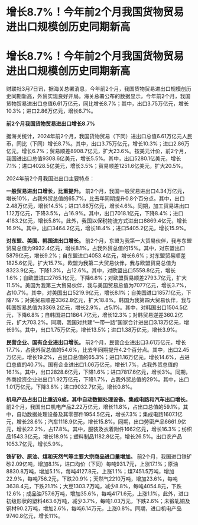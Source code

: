 # 增长8.7%！今年前2个月我国货物贸易进出口规模创历史同期新高

# 增长8.7%！今年前2个月我国货物贸易进出口规模创历史同期新高

财联社3月7日讯，据海关总署消息，今年前2个月，我国货物贸易进出口规模创历史同期新高，外贸实现良好开局。海关总署公布的数据显示，今年前2个月，我国货物贸易进出口总值6.61万亿元，同比增长8.7%；其中，出口3.75万亿元，增长10.3%；进口2.86万亿元，增长6.7%。

**前2个月我国货物贸易进出口增长8.7%**

据海关统计，2024年前2个月，我国货物贸易（下同）进出口总值6.61万亿元人民币，同比（下同）增长8.7%。其中，出口3.75万亿元，增长10.3%；进口2.86万亿元，增长6.7%；贸易顺差8908.7亿元，扩大23.6%。按美元计价，前2个月，我国进出口总值9308.6亿美元，增长5.5%。其中，出口5280.1亿美元，增长7.1%；进口4028.5亿美元，增长3.5%；贸易顺差1251.6亿美元，扩大20.5%。

2024年前2个月我国进出口主要特点：

**一般贸易进出口增长，比重提升。**
前2个月，我国一般贸易进出口4.34万亿元，增长10%，占我外贸总值的65.7%，比去年同期提升0.8个百分点。其中，出口2.48万亿元，增长14.5%；进口1.86万亿元，增长4.6%。同期，加工贸易进出口1.12万亿元，下降3.5%，占16.9%。其中，出口7018.1亿元，下降8.4%；进口4183.2亿元，增长5.8%。此外，我国以保税物流方式进出口8869.4亿元，增长16.9%。其中，出口3464.2亿元，增长18.4%；进口5405.2亿元，增长15.9%。

**对东盟、美国、韩国进出口增长。**
前2个月，东盟为我第一大贸易伙伴，我与东盟贸易总值为9932.4亿元，增长8.1%，占我外贸总值的15%。其中，对东盟出口5879亿元，增长9.2%；自东盟进口4053.4亿元，增长6.6%；对东盟贸易顺差1825.6亿元，扩大15.7%。欧盟为我第二大贸易伙伴，我与欧盟贸易总值为8323.9亿元，下降1.3%，占12.6%。其中，对欧盟出口5558.8亿元，增长1.6%；自欧盟进口2765.1亿元，下降6.8%；对欧盟贸易顺差2793.7亿元，扩大11.5%。美国为我第三大贸易伙伴，我与美国贸易总值为7077亿元，增长3.7%，占10.7%。其中，对美国出口5219.9亿元，增长8.1%；自美国进口1857.1亿元，下降7%；对美贸易顺差3362.8亿元，扩大18.8%。韩国为我第四大贸易伙伴，我与韩国贸易总值为3369.2亿元，增长2.9%，占5.1%。其中，对韩国出口1504.5亿元，下降6.8%；自韩国进口1864.7亿元，增长12.3%；对韩贸易逆差360.2亿元，扩大703.2%。同期，我国对共建“一带一路”国家合计进出口3.13万亿元，增长9%。其中，出口1.75万亿元，增长13.5%；进口1.38万亿元，增长3.9%。

**民营企业、国有企业进出口增长。**
前2个月，民营企业进出口3.61万亿元，增长17.7%，占我外贸总值的54.6%，比去年同期提升4.2个百分点。其中，出口2.45万亿元，增长19.2%，占出口总值的65.3%；进口1.16万亿元，增长14.6%，占进口总值的40.7%。国有企业进出口1.06万亿元，增长1.7%，占我外贸总值的16.1%。其中，出口2828.6亿元，下降1.6%；进口7817.6亿元，增长3%。同期，外商投资企业进出口1.92万亿元，下降1.7%，占我外贸总值的29%。其中，出口1.01万亿元，下降3.8%；进口9032.7亿元，增长0.8%。

**机电产品占出口比重近6成，其中自动数据处理设备、集成电路和汽车出口增长。**
前2个月，我国出口机电产品2.22万亿元，增长11.8%，占出口总值的59.1%。其中，自动数据处理设备及其零部件1954.5亿元，增长7.3%；集成电路1607.1亿元，增长28.6%；汽车1118.9亿元，增长15.8%。同期，出口劳密产品6661.9亿元，增长22.2%，占17.8%。其中，服装及衣着附件1662亿元，增长16.3%；纺织品1543.3亿元，增长18.9%；塑料制品1182.8亿元，增长26.5%。出口农产品1053.7亿元，增长5.9%。

**铁矿砂、原油、煤和天然气等主要大宗商品进口量增加。**
前2个月，我国进口铁矿砂2.09亿吨，增加8.1%，进口均价（下同）每吨931.7元，上涨17.1%；原油8830.8万吨，增加5.1%，每吨4127.8元，上涨1.1%；煤7451.5万吨，增加22.9%，每吨756.2元，下跌20.9%；天然气2210万吨，增加23.6%，每吨3638.4元，下跌21.1%；大豆1303.7万吨，减少8.8%，每吨4054.8元，下跌12.6%；成品油757.6万吨，增加35.6%，每吨4171.6元，上涨1.1%。此外，进口初级形状的塑料463.6万吨，减少3.7%，每吨1.03万元，下跌2.6%；未锻轧铜及铜材90.2万吨，增加2.6%，每吨6.14万元，上涨0.8%。同期，进口机电产品9740.8亿元，增长11%。

